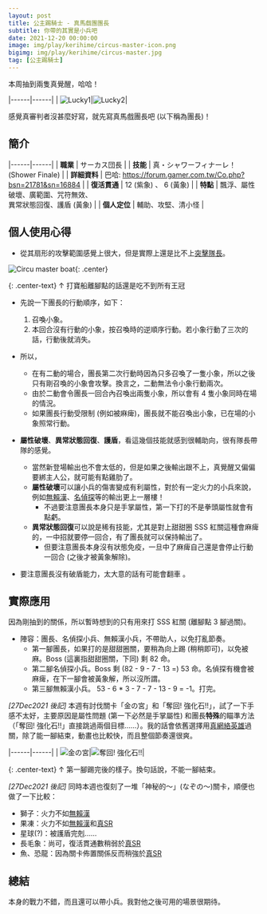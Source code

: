```yaml
---
layout: post
title: 公主踢騎士 - 真馬戲團團長
subtitle: 你帶的其實是小兵吧
date: 2021-12-20 00:00:00
image: img/play/kerihime/circus-master-icon.png
bigimg: img/play/kerihime/circus-master.jpg
tag: [公主踢騎士]
---
```


本周抽到兩隻真覺醒，哈哈！

|------|------|
| ![Lucky1](../img/play/kerihime/circus-master-lucky.jpg)|![Lucky2](../img/play/kerihime/judgement-lucky.jpg)|

感覺真審判者沒甚麼好寫，就先寫真馬戲團長吧 (以下稱為團長)！

## 簡介

|------|------|
| **職業** | サーカス団長 |
| **技能** | 真・シャワーフィナーレ！ (Shower Finale) |
| **詳細資料** | 巴哈: <https://forum.gamer.com.tw/Co.php?bsn=21781&sn=16884> |
| **復活貫通** | 12 (紫象) 、 6 (黃象) |
| **特點** | 飄浮、屬性破壞、廣範圍、咒符無效、<br><span class="red">異常狀態回復、護盾</span> (黃象) |
| **個人定位** | 輔助、攻堅、清小怪 |

## 個人使用心得

- 從其扇形的攻擊範圍感覺上很大，但是實際上還是比不上[突擊隊長](../2021-05-29-kerihime-air-striker)。

![Circu master boat](../img/play/kerihime/circus-master-boat.jpg){: .center}

{: .center-text}
↑ 打寶船離腳點的話還是吃不到所有王冠

- 先說一下團長的行動順序，如下：
  1. 召喚小象。
  2. 本回合沒有行動的小象，按召喚時的逆順序行動。若小象行動了三次的話，行動後就消失。

- 所以，
  - 在有二動的場合，團長第二次行動時因為只多召喚了一隻小象，所以之後只有剛召喚的小象會攻擊。換言之，二動無法令小象行動兩次。
  - 由於二動會令團長一回合內召喚出兩隻小象，所以會有 4 隻小象同時在場的情況。
  - 如果團長行動受限制 (例如被麻痺)，團長就不能召喚出小象，已在場的小象照常行動。

- **屬性破壞**、**異常狀態回復**、**護盾**，看這幾個技能就感到很輔助向，很有隊長帶隊的感覺。
  - 當然新登場輸出也不會太低的，但是如果之後輸出跟不上，真覺醒又偏偏要綁主人公，就可能有點雞肋了。
  - **屬性破壞**可以讓小兵的傷害變成有利屬性，對於有一定火力的小兵來說，例如[無賴漢](../2021-12-18-kerihime-ruffian)、[名偵探](../2021-05-30-kerihime-detective)等的輸出更上一層樓！
    - 不過要注意團長本身只是手掌屬性，第一下打的不是拳頭屬性就會有點虧。
  - **異常狀態回復**可以說是稀有技能，尤其是對上甜甜圈 SSS 紅關這種會麻痺的，一中招就要停一回合，有了團長就可以保持輸出了。
    - 但要注意團長本身沒有狀態免疫，一旦中了麻痺自己還是會停止行動一回合 (之後才被黃象解除)。

- 要注意團長沒有破盾能力，太大意的話有可能會翻車 <i class="far fa-grin-squint-tears red" aria-hidden="true"></i>。

## 實際應用

因為剛抽到的關係，所以暫時想到的只有用來打 SSS 紅關 (離腳點 3 腳過關)。

- 陣容：團長、名偵探小兵、無賴漢小兵，不帶助人，以免打亂節奏。
  - 第一腳團長，如果打的是甜甜圈關，要稍為向上踢 (稍稍即可)，以免被麻。Boss (這裏指甜甜圈關，下同) 剩 82 命。
  - 第二腳名偵探小兵。Boss 剩 (82 - 9 - 7 - 13 =) 53 命。名偵探有機會被麻痺，在下一腳會被黃象解，所以沒所謂。
  - 第三腳無賴漢小兵。 53 - 6 \* 3 - 7 - 7 - 13 - 9 = -1。打完。

<span class="grey">_[27Dec2021 後記]_</span> 本週有討伐關卡「金の宮」和「奪回! 強化石!!」，試了一下手感不太好，主要原因是屬性問題 (第一下必然是手掌屬性) 和團長**特殊**的瞄準方法 （「奪回! 強化石!!」直接跳過兩個目標……）。我的話會依舊選擇用[真網絡英雄](../2021-05-07-kerihime-cyberhero)過關，除了能一腳結束，動畫也比較快，而且整個節奏還很爽。

|------|------|
| ![金の宮](../img/play/kerihime/circus-master-gold-palace.jpg)|![奪回! 強化石!!](../img/play/kerihime/circus-master-stones.jpg)|

{: .center-text}
↑ 第一腳踢完後的樣子。換句話說，不能一腳結束。

<span class="grey">_[27Dec2021 後記]_</span> 同時本週也復刻了一堆「神秘的～」(なぞの～)關卡，順便也做了一下比較：
- 獅子：火力不如[無賴漢](../2021-12-18-kerihime-ruffian)
- 果凍：火力不如[無賴漢](../2021-12-18-kerihime-ruffian)和[真SR](../2021-07-16-kerihime-super-robot)
- 星球(?)：被護盾完剋……
- 長毛象：尚可，復活貫通數稍弱於[真SR](../2021-07-16-kerihime-super-robot)
- 魚、恐龍：因為關卡佈置關係反而稍強於[真SR](../2021-07-16-kerihime-super-robot)

## 總結

本身的戰力不錯，而且還可以帶小兵。我對他之後可用的場景很期待。
